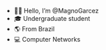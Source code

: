 - 💪🏽 Hello, I’m @MagnoGarcez
- 🎓 Undergraduate student
- 🌎 From Brazil
- 💻 Computer Networks

<!---
MagnoGarcez/MagnoGarcez is a ✨ special ✨ repository because its `README.md` (this file) appears on your GitHub profile.
You can click the Preview link to take a look at your changes.
--->
